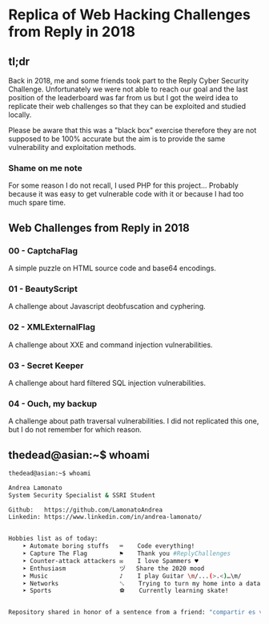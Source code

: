# Replica of Web Hacking Challenges from Reply in 2018
## tl;dr
Back in 2018, me and some friends took part to the Reply Cyber Security Challenge. Unfortunately we were not able to reach our goal and the last position of the leaderboard was far from us but I got the weird idea to replicate their web challenges so that they can be exploited and studied locally.

Please be aware that this was a "black box" exercise therefore they are not supposed to be 100% accurate but the aim is to provide the same vulnerability and exploitation methods.

### Shame on me note
For some reason I do not recall, I used PHP for this project... Probably because it was easy to get vulnerable code with it or because I had too much spare time.

## Web Challenges from Reply in 2018
### 00 - CaptchaFlag
A simple puzzle on HTML source code and base64 encodings.

### 01 - BeautyScript
A challenge about Javascript deobfuscation and cyphering.

### 02 - XMLExternalFlag
A challenge about XXE and command injection vulnerabilities.

### 03 - Secret Keeper
A challenge about hard filtered SQL injection vulnerabilities.

### 04 - Ouch, my backup
A challenge about path traversal vulnerabilities.
I did not replicated this one, but I do not remember for which reason.

## thedead@asian:~$ whoami
```bash
thedead@asian:~$ whoami

Andrea Lamonato
System Security Specialist & SSRI Student

Github:   https://github.com/LamonatoAndrea
Linkedin: https://www.linkedin.com/in/andrea-lamonato/


Hobbies list as of today:
	➤ Automate boring stuffs   ⌨	Code everything!
	➤ Capture The Flag         ⚑	Thank you #ReplyChallenges
	➤ Counter-attack attackers ✉	I love Spammers ♥
	➤ Enthusiasm               ヅ   Share the 2020 mood
	➤ Music                    ♪	I play Guitar \m/...(>.<)…\m/
	➤ Networks                 ␖	Trying to turn my home into a datacenter
	➤ Sports                   ⚽	Currently learning skate!


Repository shared in honor of a sentence from a friend: "compartir es vivir"
```
